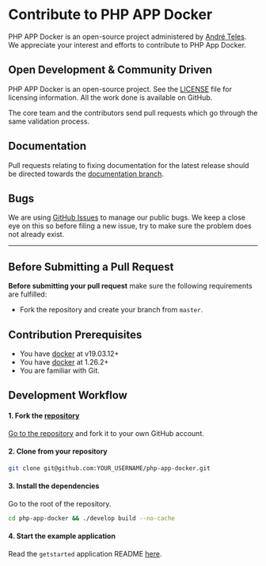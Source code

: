 # Contribute to PHP APP Docker

PHP APP Docker is an open-source project administered by [André Teles](https://github.com/apteles). We appreciate your interest and efforts to contribute to PHP App Docker.

## Open Development & Community Driven

PHP APP Docker is an open-source project. See the [LICENSE](https://github.com/apteles/php-app-docker/blob/master/LICENSE) file for licensing information. All the work done is available on GitHub.

The core team and the contributors send pull requests which go through the same validation process.

## Documentation

Pull requests relating to fixing documentation for the latest release should be directed towards the [documentation branch](https://github.com/apteles/php-app-docker).

## Bugs

We are using [GitHub Issues](https://github.com/apteles/php-app-docker/issues) to manage our public bugs. We keep a close eye on this so before filing a new issue, try to make sure the problem does not already exist.

---

## Before Submitting a Pull Request


**Before submitting your pull request** make sure the following requirements are fulfilled:

- Fork the repository and create your branch from `master`.

## Contribution Prerequisites

- You have [docker](https://docs.docker.com/engine/install/) at v19.03.12+
- You have [docker](https://docs.docker.com/compose/install) at 1.26.2+
- You are familiar with Git.

## Development Workflow


#### 1. Fork the [repository](https://github.com/apteles/php-app-docker)

[Go to the repository](https://github.com/apteles/php-app-docker) and fork it to your own GitHub account.

#### 2. Clone from your repository

```bash
git clone git@github.com:YOUR_USERNAME/php-app-docker.git
```

#### 3. Install the dependencies

Go to the root of the repository.

```bash
cd php-app-docker && ./develop build --no-cache
```

#### 4. Start the example application

Read the `getstarted` application README [here](./README.md).


